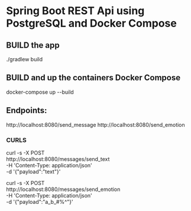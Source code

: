 # Spring Boot REST Api using PostgreSQL and Docker Compose

## BUILD the app
./gradlew build   

## BUILD and up the containers Docker Compose 
docker-compose up --build      

## Endpoints:
http://localhost:8080/send_message
http://localhost:8080/send_emotion

### CURLS
curl -s -X POST \
  http://localhost:8080/messages/send_text \
  -H 'Content-Type: application/json' \
  -d '{"payload":"text"}'

curl -s -X POST \
  http://localhost:8080/messages/send_emotion \
  -H 'Content-Type: application/json' \
  -d '{"payload":"a_b_#%^"}'
